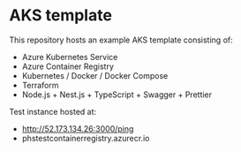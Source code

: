 # AKS template

This repository hosts an example AKS template consisting of:

* Azure Kubernetes Service
* Azure Container Registry
* Kubernetes / Docker / Docker Compose
* Terraform
* Node.js + Nest.js + TypeScript + Swagger + Prettier

Test instance hosted at:

* http://52.173.134.26:3000/ping
* phstestcontainerregistry.azurecr.io
